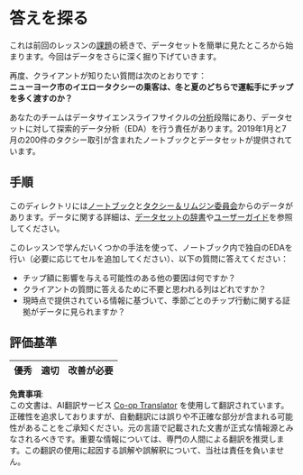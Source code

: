 <!--
CO_OP_TRANSLATOR_METADATA:
{
  "original_hash": "fcc7547171f4530f159676dd73ed772e",
  "translation_date": "2025-08-24T13:23:20+00:00",
  "source_file": "4-Data-Science-Lifecycle/15-analyzing/assignment.md",
  "language_code": "ja"
}
-->
# 答えを探る

これは前回のレッスンの[課題](../14-Introduction/assignment.md)の続きで、データセットを簡単に見たところから始まります。今回はデータをさらに深く掘り下げていきます。

再度、クライアントが知りたい質問は次のとおりです：  
**ニューヨーク市のイエロータクシーの乗客は、冬と夏のどちらで運転手にチップを多く渡すのか？**

あなたのチームはデータサイエンスライフサイクルの[分析](README.md)段階にあり、データセットに対して探索的データ分析（EDA）を行う責任があります。2019年1月と7月の200件のタクシー取引が含まれたノートブックとデータセットが提供されています。

## 手順

このディレクトリには[ノートブック](../../../../4-Data-Science-Lifecycle/15-analyzing/assignment.ipynb)と[タクシー＆リムジン委員会](https://docs.microsoft.com/en-us/azure/open-datasets/dataset-taxi-yellow?tabs=azureml-opendatasets)からのデータがあります。データに関する詳細は、[データセットの辞書](https://www1.nyc.gov/assets/tlc/downloads/pdf/data_dictionary_trip_records_yellow.pdf)や[ユーザーガイド](https://www1.nyc.gov/assets/tlc/downloads/pdf/trip_record_user_guide.pdf)を参照してください。

このレッスンで学んだいくつかの手法を使って、ノートブック内で独自のEDAを行い（必要に応じてセルを追加してください）、以下の質問に答えてください：

- チップ額に影響を与える可能性のある他の要因は何ですか？
- クライアントの質問に答えるために不要と思われる列はどれですか？
- 現時点で提供されている情報に基づいて、季節ごとのチップ行動に関する証拠がデータに見られますか？

## 評価基準

優秀 | 適切 | 改善が必要  
--- | --- | ---  

**免責事項**:  
この文書は、AI翻訳サービス [Co-op Translator](https://github.com/Azure/co-op-translator) を使用して翻訳されています。正確性を追求しておりますが、自動翻訳には誤りや不正確な部分が含まれる可能性があることをご承知ください。元の言語で記載された文書が正式な情報源とみなされるべきです。重要な情報については、専門の人間による翻訳を推奨します。この翻訳の使用に起因する誤解や誤解釈について、当社は責任を負いません。